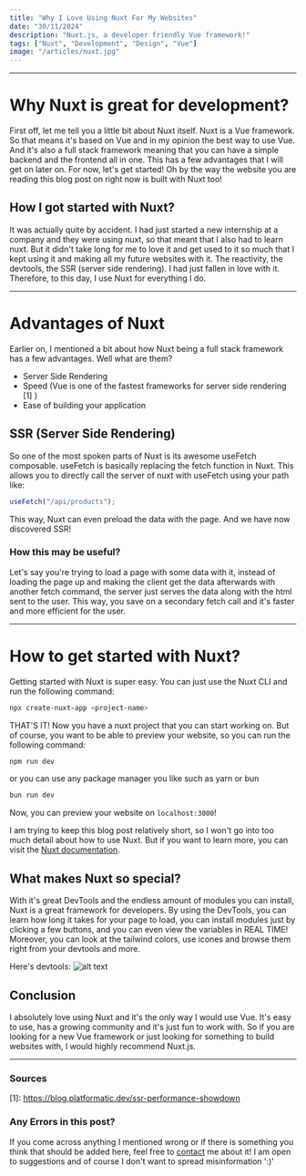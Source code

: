 ```yaml
---
title: "Why I Love Using Nuxt For My Websites"
date: "30/11/2024"
description: "Nuxt.js, a developer friendly Vue framework!"
tags: ["Nuxt", "Development", "Design", "Vue"]
image: "/articles/nuxt.jpg"
---
```


---

# Why Nuxt is great for development?

First off, let me tell you a little bit about Nuxt itself. Nuxt is a Vue framework. So that means it's based on
Vue and in my opinion the best way to use Vue. And it's also a full stack framework meaning that you can have
a simple backend and the frontend all in one. This has a few advantages that I will get on later on. For now,
let's get started! Oh by the way the website you are reading this blog post on right now is built with Nuxt too!

## How I got started with Nuxt?

It was actually quite by accident. I had just started a new internship at a company and they were using nuxt,
so that meant that I also had to learn nuxt. But it didn't take long for me to love it and get used to it so
much that I kept using it and making all my future websites with it. The reactivity, the devtools, the SSR
(server side rendering). I had just fallen in love with it. Therefore, to this day, I use Nuxt for everything
I do.

---

# Advantages of Nuxt

Earlier on, I mentioned a bit about how Nuxt being a full stack framework has a few advantages. Well what are
them?

- Server Side Rendering
- Speed (Vue is one of the fastest frameworks for server side rendering \[1\] )
- Ease of building your application

## SSR (Server Side Rendering)

So one of the most spoken parts of Nuxt is its awesome useFetch composable. useFetch is basically replacing the
fetch function in Nuxt. This allows you to directly call the server of nuxt with useFetch using your path like:

```ts
useFetch("/api/products");
```

This way, Nuxt can even preload the data with the page. And we have now discovered SSR!

### How this may be useful?

Let's say you're trying to load a page with some data with it, instead of loading the page up and making the client
get the data afterwards with another fetch command, the server just serves the data along with the html sent to
the user. This way, you save on a secondary fetch call and it's faster and more efficient for the user.

---

# How to get started with Nuxt?

Getting started with Nuxt is super easy. You can just use the Nuxt CLI and run the following command:

```bash
npx create-nuxt-app <project-name>
```

THAT'S IT!
Now you have a nuxt project that you can start working on.
But of course, you want to be able to preview your website, so you can run the following command:

```bash
npm run dev
```

or you can use any package manager you like such as yarn or bun

```bash
bun run dev
```

Now, you can preview your website on `localhost:3000`!

I am trying to keep this blog post relatively short, so I won't go into too much detail about how to use Nuxt.
But if you want to learn more, you can visit the [Nuxt documentation](https://nuxt.com/docs/getting-started/introduction).

## What makes Nuxt so special?

With it's great DevTools and the endless amount of modules you can install, Nuxt is a great framework for developers.
By using the DevTools, you can learn how long it takes for your page to load, you can install modules just by clicking a few buttons, and
you can even view the variables in REAL TIME! Moreover, you can look at the tailwind colors, use icones and browse them right from your devtools and more.

Here's devtools:
![alt text](/articles/nuxt_devtools.jpg)

## Conclusion

I absolutely love using Nuxt and it's the only way I would use Vue. It's easy to use, has a growing community and it's just fun to work with.
So if you are looking for a new Vue framework or just looking for something to build websites with, I would highly recommend Nuxt.js.

---

### Sources

\[1\]: https://blog.platformatic.dev/ssr-performance-showdown

### Any Errors in this post?

If you come across anything I mentioned wrong or if there is something you think that should be added here, feel free to [contact](/contact)
me about it! I am open to suggestions and of course I don't want to spread misinformation ':)'
